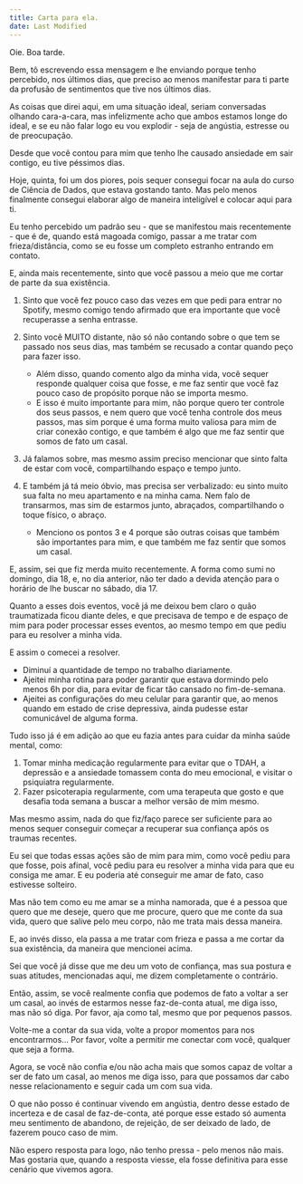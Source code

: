```yaml
---
title: Carta para ela.
date: Last Modified
---
```


Oie. Boa tarde.

Bem, tô escrevendo essa mensagem e lhe enviando porque tenho percebido, nos últimos dias, que preciso ao menos manifestar para ti parte da profusão de sentimentos que tive nos últimos dias.

As coisas que direi aqui, em uma situação ideal, seriam conversadas olhando cara-a-cara, mas infelizmente acho que ambos estamos longe do ideal, e se eu não falar logo eu vou explodir - seja de angústia, estresse ou de preocupação.

Desde que você contou para mim que tenho lhe causado ansiedade em sair contigo, eu tive péssimos dias.

Hoje, quinta, foi um dos piores, pois sequer consegui focar na aula do curso de Ciência de Dados, que estava gostando tanto. Mas pelo menos finalmente consegui elaborar algo de maneira inteligível e colocar aqui para ti.

Eu tenho percebido um padrão seu - que se manifestou mais recentemente - que é de, quando está magoada comigo, passar a me tratar com frieza/distância, como se eu fosse um completo estranho entrando em contato.

E, ainda mais recentemente, sinto que você passou a meio que me cortar de parte da sua existência.
1. Sinto que você fez pouco caso das vezes em que pedi para entrar no Spotify, mesmo comigo tendo afirmado que era importante que você recuperasse a senha entrasse.
2. Sinto você MUITO distante, não só não contando sobre o que tem se passado nos seus dias, mas também se recusado a contar quando peço para fazer isso.
    - Além disso, quando comento algo da minha vida, você sequer responde qualquer coisa que fosse, e me faz sentir que você faz pouco caso de propósito porque não se importa mesmo.
    - E isso é muito importante para mim, não porque quero ter controle dos seus passos, e nem quero que você tenha controle dos meus passos, mas sim porque é uma forma muito valiosa para mim de criar conexão contigo, e que também é algo que me faz sentir que somos de fato um casal.

4. Já falamos sobre, mas mesmo assim preciso mencionar que sinto falta de estar com você, compartilhando espaço e tempo junto.
5. E também já tá meio óbvio, mas precisa ser verbalizado: eu sinto muito sua falta no meu apartamento e na minha cama. Nem falo de transarmos, mas sim de estarmos junto, abraçados, compartilhando o toque físico, o abraço.
    - Menciono os pontos 3 e 4 porque são outras coisas que também são importantes para mim, e que também me faz sentir que somos um casal.

E, assim, sei que fiz merda muito recentemente. A forma como sumi no domingo, dia 18, e, no dia anterior, não ter dado a devida atenção para o horário de lhe buscar no sábado, dia 17.

Quanto a esses dois eventos, você já me deixou bem claro o quão traumatizada ficou diante deles, e que precisava de tempo e de espaço de mim para poder processar esses eventos, ao mesmo tempo em que pediu para eu resolver a minha vida.

E assim o comecei a resolver.
- Diminuí a quantidade de tempo no trabalho diariamente.
- Ajeitei minha rotina para poder garantir que estava dormindo pelo menos 6h por dia, para evitar de ficar tão cansado no fim-de-semana.
- Ajeitei as configurações do meu celular para garantir que, ao menos quando em estado de crise depressiva, ainda pudesse estar comunicável de alguma forma.

Tudo isso já é em adição ao que eu fazia antes para cuidar da minha saúde mental, como:
1. Tomar minha medicação regularmente para evitar que o TDAH, a depressão e a ansiedade tomassem conta do meu emocional, e visitar o psiquiatra regularmente.
2. Fazer psicoterapia regularmente, com uma terapeuta que gosto e que desafia toda semana a buscar a melhor versão de mim mesmo.

Mas mesmo assim, nada do que fiz/faço parece ser suficiente para ao menos sequer conseguir começar a recuperar sua confiança após os traumas recentes.

Eu sei que todas essas ações são de mim para mim, como você pediu para que fosse, pois afinal, você pediu para eu resolver a minha vida para que eu consiga me amar. E eu poderia até conseguir me amar de fato, caso estivesse solteiro.

Mas não tem como eu me amar se a minha namorada, que é a pessoa que quero que me deseje, quero que me procure, quero que me conte da sua vida, quero que salive pelo meu corpo, não me trata mais dessa maneira.

E, ao invés disso, ela passa a me tratar com frieza e passa a me cortar da sua existência, da maneira que mencionei acima.

Sei que você já disse que me deu um voto de confiança, mas sua postura e suas atitudes, mencionadas aqui, me dizem completamente o contrário.

Então, assim, se você realmente confia que podemos de fato a voltar a ser um casal, ao invés de estarmos nesse faz-de-conta atual, me diga isso, mas não só diga. Por favor, aja como tal, mesmo que por pequenos passos.

Volte-me a contar da sua vida, volte a propor momentos para nos encontrarmos... Por favor, volte a permitir me conectar com você, qualquer que seja a forma.

Agora, se você não confia e/ou não acha mais que somos capaz de voltar a ser de fato um casal, ao menos me diga isso, para que possamos dar cabo nesse relacionamento e seguir cada um com sua vida.

O que não posso é continuar vivendo em angústia, dentro desse estado de incerteza e de casal de faz-de-conta, até porque esse estado só aumenta meu sentimento de abandono, de rejeição, de ser deixado de lado, de fazerem pouco caso de mim.

Não espero resposta para logo, não tenho pressa - pelo menos não mais. Mas gostaria que, quando a resposta viesse, ela fosse definitiva para esse cenário que vivemos agora.
